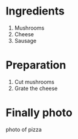 # Ingredients

1.  Mushrooms
2.  Cheese
3.  Sausage

# Preparation

1.  Cut mushrooms
2.  Grate the cheese

# Finally photo

photo of pizza
